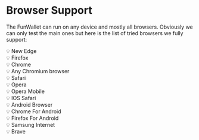 # Browser Support

The FunWallet can run on any device and mostly all browsers. Obviously we can only test the main ones but here is the list of tried browsers we fully support:

💡 New Edge
<br/>
💡 Firefox
<br/>
💡 Chrome
<br/>
💡 Any Chromium browser
<br/>
💡 Safari
<br/>
💡 Opera
<br/>
💡 Opera Mobile
<br/>
💡 IOS Safari
<br/>
💡 Android Browser
<br/>
💡 Chrome For Android
<br/>
💡 Firefox For Android
<br/>
💡 Samsung Internet
<br/>
💡 Brave
